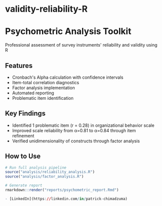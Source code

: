 # validity-reliability-R
# Psychometric Analysis Toolkit

Professional assessment of survey instruments' reliability and validity using R

## Features
- Cronbach's Alpha calculation with confidence intervals
- Item-total correlation diagnostics
- Factor analysis implementation
- Automated reporting
- Problematic item identification

## Key Findings
- Identified 1 problematic item (r = 0.28) in organizational behavior scale
- Improved scale reliability from α=0.81 to α=0.84 through item refinement
- Verified unidimensionality of constructs through factor analysis

## How to Use
```r
# Run full analysis pipeline
source("analysis/reliability_analysis.R")
source("analysis/factor_analysis.R")

# Generate report
rmarkdown::render("reports/psychometric_report.Rmd")

- [LinkedIn](https://linkedin.com/in/patrick-chimadzuma)
